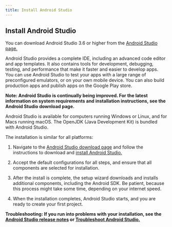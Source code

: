 ```yaml
---
title: Install Android Studio
---
```


## Install Android Studio

You can download Android Studio 3.6 or higher from the [Android Studio page.](https://developer.android.com/studio/)

Android Studio provides a complete IDE, including an advanced code editor and app templates. It also contains tools for development, debugging, testing, and performance that make it faster and easier to develop apps. You can use Android Studio to test your apps with a large range of preconfigured emulators, or on your own mobile device. You can also build production apps and publish apps on the Google Play store.

**Note: Android Studio is continually being improved. For the latest information on system requirements and installation instructions, see the Android Studio download page.**

Android Studio is available for computers running Windows or Linux, and for Macs running macOS. The OpenJDK (Java Development Kit) is bundled with Android Studio.

The installation is similar for all platforms:

1. Navigate to the [Android Studio download page](https://developer.android.com/studio/) and follow the instructions to download and [install Android Studio.](https://developer.android.com/studio/install.html)

2. Accept the default configurations for all steps, and ensure that all components are selected for installation.

3. After the install is complete, the setup wizard downloads and installs additional components, including the Android SDK. Be patient, because this process might take some time, depending on your internet speed.

4. When the installation completes, Android Studio starts, and you are ready to create your first project.

**Troubleshooting: If you run into problems with your installation, see the [Android Studio release notes](https://developer.android.com/studio/releases) or [Troubleshoot Android Studio.](https://developer.android.com/studio/troubleshoot)**

